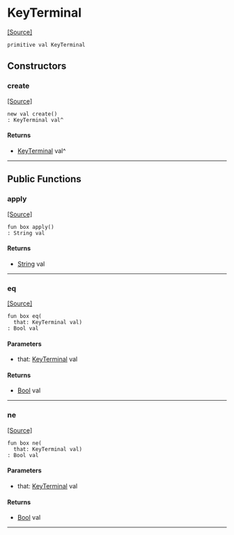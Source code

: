 # KeyTerminal
<span class="source-link">[[Source]](src/mqtt-primitives/regStrings.md#L-0-12)</span>
```pony
primitive val KeyTerminal
```

## Constructors

### create
<span class="source-link">[[Source]](src/mqtt-primitives/regStrings.md#L-0-12)</span>


```pony
new val create()
: KeyTerminal val^
```

#### Returns

* [KeyTerminal](mqtt-primitives-KeyTerminal.md) val^

---

## Public Functions

### apply
<span class="source-link">[[Source]](src/mqtt-primitives/regStrings.md#L-0-12)</span>


```pony
fun box apply()
: String val
```

#### Returns

* [String](builtin-String.md) val

---

### eq
<span class="source-link">[[Source]](src/mqtt-primitives/regStrings.md#L-0-12)</span>


```pony
fun box eq(
  that: KeyTerminal val)
: Bool val
```
#### Parameters

*   that: [KeyTerminal](mqtt-primitives-KeyTerminal.md) val

#### Returns

* [Bool](builtin-Bool.md) val

---

### ne
<span class="source-link">[[Source]](src/mqtt-primitives/regStrings.md#L-0-12)</span>


```pony
fun box ne(
  that: KeyTerminal val)
: Bool val
```
#### Parameters

*   that: [KeyTerminal](mqtt-primitives-KeyTerminal.md) val

#### Returns

* [Bool](builtin-Bool.md) val

---

